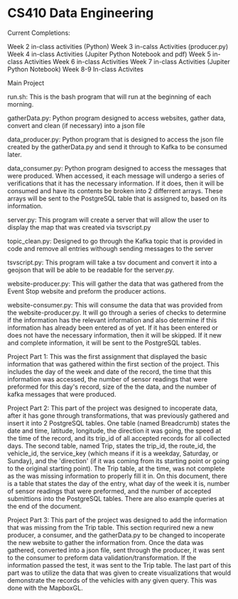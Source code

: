 # CS410 Data Engineering

Current Completions:

Week 2 in-class activities (Python) 
Week 3 in-calss Activities (producer.py)
Week 4 in-class Activities (Jupiter Python Notebook and pdf)
Week 5 in-class Activities 
Week 6 in-class Activities
Week 7 in-class Activities (Jupiter Python Notebook)
Week 8-9 In-class Activites 

Main Project

  run.sh: This is the bash program that will run at the beginning of each morning. 

  gatherData.py: Python program designed to access websites, gather data, convert and clean (if necessary) into a json file

  data_producer.py: Python program that is designed to access the json file created by the gatherData.py and send it through to Kafka to be consumed later. 

  data_consumer.py: Python program designed to access the messages that were produced. When accessed, it each message will undergo a series of verifications that it has the necessary information. If it does, then it will be consumed and have its contents be broken into 2 differrent arrays. These arrays will be sent to the PostgreSQL table that is assigned to, based on its information.

  server.py: This program will create a server that will allow the user to display the map that was created via tsvscript.py

  topic_clean.py: Designed to go through the Kafka topic that is provided in code and remove all entries withough sending messages to the server

  tsvscript.py: This program will take a tsv document and convert it into a geojson that will be able to be readable for the server.py.

  website-producer.py: This will gather the data that was gathered from the Event Stop website and preform the producer actions.

  website-consumer.py: This will consume the data that was provided from the website-producer.py. It will go through a series of checks to determine if the information has the relevant information and also determine if this information has already been entered as of yet. If it has been entered or does not have the necessary information, then it will be skipped. If it new and complete information, it will be sent to the PostgreSQL tables.


  Project Part 1: This was the first assignment that displayed the basic  information that was gathered within the first section of the project. This includes the day of the week and date of the record, the time that this information was accessed, the number of sensor readings that were preformed for this day's record, size of the the data, and the number of kafka messages that were produced. 

  Project Part 2: This part of the project was designed to incoperate data, after it has gone through transformations, that was previously gathered and insert it into 2 PostgreSQL tables. One table (named Breadcrumb) states the date and time, latitude, longitude, the direction it was going, the speed at the time of the record, and its trip_id of all accepted records for all collected days. The second table, named Trip, states the trip_id, the route_id, the vehicle_id, the service_key (which means if it is a weekday, Saturday, or Sunday), and the 'direction' (if it was coming from its starting point or going to the original starting point). The Trip table, at the time, was not complete as the was missing information to properly fill it in. On this document, there is a table that states the day of the entry, what day of the week it is, number of sensor readings that were preformed, and the number of accepted submittions into the PostgreSQL tables. There are also example queries at the end of the document. 

  Project Part 3: This part of the project was designed to add the information that was missing from the Trip table. This section requrired new a new producer, a consumer, and the gatherData.py to be changed to incoperate the new website to gather the information from. Once the data was gathered, converted into a json file, sent through the producer, it was sent to the consumer to preform data validation/transformation. If the information passed the test, it was sent to the Trip table. The last part of this part was to utilize the data that was given to create visualizations that would demonstrate  the records of the vehicles with any given query. This was done with the MapboxGL. 
